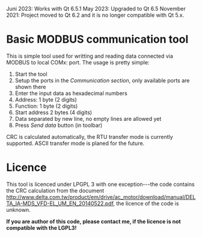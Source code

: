 Juni 2023: Works with Qt 6.5.1
May 2023: Upgraded to Qt 6.5
November 2021: Project moved to Qt 6.2 and it is no longer compatible with Qt 5.x.

# Basic MODBUS communication tool
This is simple tool used for writting and reading data connected via MODBUS to local COMx: port. The usage is pretty simple:

1. Start the tool
1. Setup the ports in the _Communication section_, only available ports are shown there
1. Enter the input data as hexadecimal numbers
  1. Address: 1 byte (2 digits)
  1. Function: 1 byte (2 digits)
  1. Start address 2 bytes (4 digits)
  1. Data separated by new line, no empty lines are allowed yet
1. Press _Send data_ button (in toolbar)

CRC is calculated automatically, the RTU transfer mode is currently supported. ASCII transfer mode is planed for the future.

# Licence
This tool is licenced under LPGPL 3 with one exception---the code contains the CRC calculation from the document http://www.delta.com.tw/product/em/drive/ac_motor/download/manual/DELTA_IA-MDS_VFD-EL_UM_EN_20140522.pdf, the licence of the code is unknown. 

**If you are author of this code, please contact me, if the licence is not compatible with the LGPL3!**

